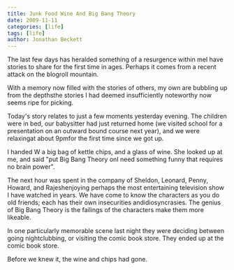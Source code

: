 ```yaml
---
title: Junk Food Wine And Big Bang Theory
date: 2009-11-11
categories: [life]
tags: [life]
author: Jonathan Beckett
---
```


The last few days has heralded something of a resurgence within meI have stories to share for the first time in ages. Perhaps it comes from a recent attack on the blogroll mountain.

With a memory now filled with the stories of others, my own are bubbling up from the depthsthe stories I had deemed insufficiently noteworthy now seems ripe for picking.

Today's story relates to just a few moments yesterday evening. The children were in bed, our babysitter had just returned home (we visited school for a presentation on an outward bound course next year), and we were relaxingat about 9pmfor the first time since we got up.

I handed W a big bag of kettle chips, and a glass of wine. She looked up at me, and said "put Big Bang Theory onI need something funny that requires no brain power".

The next hour was spent in the company of Sheldon, Leonard, Penny, Howard, and Rajeshenjoying perhaps the most entertaining television show I have watched in years. We have come to know the characters as you do old friends; each has their own insecurities andidiosyncrasies. The genius of Big Bang Theory is the failings of the characters make them more likeable.

In one particularly memorable scene last night they were deciding between going nightclubbing, or visiting the comic book store. They ended up at the comic book store.

Before we knew it, the wine and chips had gone.